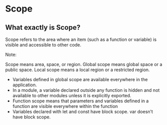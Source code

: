 # Scope

## What exactly is Scope?

Scope refers to the area where an item (such as a function or variable) is visible and accessible to other code.

Note:

Scope means area, space, or region.
Global scope means global space or a public space.
Local scope means a local region or a restricted region.

-   Variables defined in global scope are available everywhere in the application.
-   In a module, a variable declared outside any function is hidden and not available to other modules unless it is explicitly exported.
-   Function scope means that parameters and variables defined in a function are visible everywhere within the function
-   Variables declared with let and const have block scope. var doesn’t have block scope.

